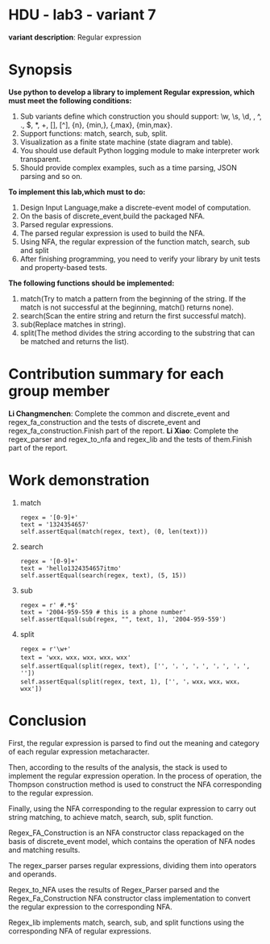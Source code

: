 # HDU - lab3 - variant 7

   **variant description**: Regular expression

# Synopsis

   **Use python to develop a library to implement Regular expression,
   which must meet the following conditions:**

   1. Sub variants define which construction you should support:
      \w, \s, \d, \, ^, ., $, *, +, [], [^], {n}, {min,}, {,max}, {min,max}.
   2. Support functions: match, search, sub, split.
   3. Visualization as a finite state machine (state diagram and table).
   4. You should use default Python logging module to make interpreter work transparent.
   5. Should provide complex examples,
   such as a time parsing, JSON parsing and so on.

   **To implement this lab,which must to do:**

   1. Design Input Language,make a discrete-event model of computation.
   2. On the basis of discrete_event,build the packaged NFA.
   3. Parsed regular expressions.
   4. The parsed regular expression is used to build the NFA.
   5. Using NFA, the regular expression of the function match, search, sub and split
   6.  After finishing programming, you need to verify your library
   by unit tests and property-based tests.

   **The following functions should be implemented:**

   1. match(Try to match a pattern from the beginning of the string.
   If the match is not successful at the beginning, match() returns none).
   3. search(Scan the entire string and return the first successful match).
   4. sub(Replace matches in string).
   5. split(The method divides the string according to the substring that can be matched and returns the list).

# Contribution summary for each group member

   **Li Changmenchen**: Complete the common and discrete_event and
   regex_fa_construction and the tests of discrete_event and
   regex_fa_construction.Finish part of the report.
   **Li Xiao**: Complete the regex_parser and regex_to_nfa and regex_lib
   and the tests of them.Finish part of the report.

# Work demonstration

   1. match

      ```
      regex = '[0-9]+'
      text = '1324354657'
      self.assertEqual(match(regex, text), (0, len(text)))
      ```

   2. search

      ```
      regex = '[0-9]+'
      text = 'hello1324354657itmo'
      self.assertEqual(search(regex, text), (5, 15))
      ```

   3. sub

      ```
      regex = r' #.*$'
      text = '2004-959-559 # this is a phone number'
      self.assertEqual(sub(regex, "", text, 1), '2004-959-559')
      ```

   4. split

      ```
      regex = r'\w+'
      text = 'wxx，wxx，wxx，wxx，wxx'
      self.assertEqual(split(regex, text), ['', '，', '，', '，', '，', ''])
      self.assertEqual(split(regex, text, 1), ['', '，wxx，wxx，wxx，wxx'])
      ```

# Conclusion

  First, the regular expression is parsed to find out the meaning
  and category of each regular expression metacharacter.

  Then, according to the results of the analysis, the stack is used to implement the regular expression operation.
  In the process of operation, the Thompson construction method is used to construct the NFA corresponding to the regular expression.

  Finally, using the NFA corresponding to the regular expression to carry out string matching,
  to achieve match, search, sub, split function.

  Regex_FA_Construction is an NFA constructor class repackaged on the basis of discrete_event model,
  which contains the operation of NFA nodes and matching results.

  The regex_parser parses regular expressions, dividing them into operators and operands.

  Regex_to_NFA uses the results of Regex_Parser parsed and
  the Regex_Fa_Construction NFA constructor class implementation to convert the regular expression to the corresponding NFA.

  Regex_lib implements match, search, sub, and split functions using the corresponding NFA of regular expressions.
